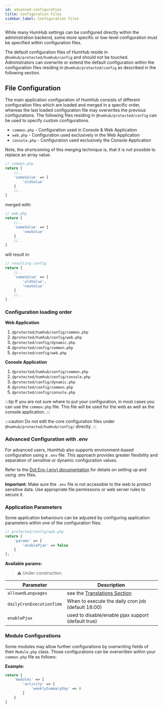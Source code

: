```yaml
---
id: advanced-configuration
title: Configuration Files
sidebar_label: Configuration Files
---
```


While many HumHub settings can be configured directly within the administration backend, some more specific or low-level
configuration must be specified within configuration files. 

The default configuration files of HumHub reside in `@humhub/protected/humhub/config` and should not be touched.
Administrators can overwrite or extend the default configuration within the configuration files 
residing in `@humhub/protected/config` as described in the following section.

## File Configuration

The main application configuration of HumHub consists of different configuration files which are loaded and merged in a specific
order, whereas the last loaded configuration file may overwrites the previous configurations. The following files
residing in `@humhub/protected/config` can be used to specify custom configurations.

- `common.php`  - Configuration used in Console & Web Application
- `web.php` - Configuration used exclusively in the Web Application
- `console.php` - Configuration used exclusively the Console Application

Note, the shortcoming of this merging technique is, that it is not possible to replace an array value:

```php
// common.php
return [
    //..
    'someValue' => [
        'oldValue'
    ]
    //..
]
```
merged with:

```php
// web.php
return [
    //..
    'someValue' => [
        'newValue'
    ]
    //..
]
```

will result in:

```php
// resulting config
return [
    //..
    'someValue' => [
        'oldValue',
        'newValue'
    ]
    //..
]
```

### Configuration loading order

**Web Application**

1. `@protected/humhub/config/common.php`
2. `@protected/humhub/config/web.php`
3. `@protected/config/dynamic.php`
4. `@protected/config/common.php`
5. `@protected/config/web.php`

**Console Application**

1. `@protected/humhub/config/common.php`
2. `@protected/humhub/config/console.php`
3. `@protected/config/dynamic.php`
4. `@protected/config/common.php`
5. `@protected/config/console.php`

:::tip
If you are not sure where to put your configuration, in most cases you can use the `common.php` file.
This file will be used for the web as well as the console application.
:::

:::caution
Do not edit the core configuration files under `@humhub/protected/humhub/config/` directly. 
:::

### Advanced Configuration with .env

For advanced users, HumHub also supports environment-based configuration using a `.env` file.
This approach provides greater flexibility and separation of sensitive or dynamic configuration values.

Refer to the [Dot Env (.env) documentation](../develop/dot-env) for details on setting up and using .env files.

**Important**: Make sure the `.env` file is not accessible to the web to protect sensitive data. Use appropriate file permissions or web server rules to secure it.

### Application Parameters

Some application behaviours can be adjusted by configuring application parameters within one of the configuration files:

```php
// protected/config/web.php
return [
    'params' => [
        'enablePjax' => false
    ]
];
```

**Available params:**

>⚠️ Under construction.

| Parameter | Description |    
| -------- | ---------- |
| `allowedLanguages`  | see the [Translations Section](translations.md) |
| `dailyCronExecutionTime`  | When to execute the daily cron job (default 18:00) |
| `enablePjax`  | used to disable/enable pjax support (default true) | 

### Module Configurations

Some modules may allow further configurations by overwriting fields of their `Module.php` class. 
Those configurations can be overwritten within your `common.php` file as follows:

**Example:**

```php
return [
    'modules' => [
        'activity' => [
            'weeklySummaryDay' => 0
        ]
    ]
]
```

